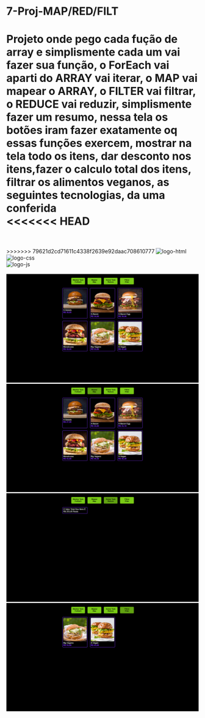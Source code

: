 # 7-Proj-MAP/RED/FILT

Projeto onde pego cada fução de array e simplismente cada um vai fazer sua função,
o ForEach vai aparti do ARRAY vai iterar, o MAP vai mapear o ARRAY, o FILTER vai filtrar, o REDUCE vai reduzir, simplismente fazer um resumo, 
nessa tela os botões iram fazer exatamente oq essas funções exercem, mostrar na tela todo os itens, dar desconto nos itens,fazer o calculo total dos itens, filtrar os alimentos veganos,
as seguintes tecnologias, da uma conferida 
<br>
<<<<<<< HEAD
=======
<br>
<br>
>>>>>>> 79621d2cd71611c4338f2639e92daac708610777
<img src="https://img.shields.io/badge/HTML5-E34F26?style=for-the-badge&logo=html5&logoColor=white" alt="logo-html">
<br>
<img src="https://img.shields.io/badge/CSS3-1572B6?style=for-the-badge&logo=css3&logoColor=white" alt="logo-css">
<br>
<img src="https://img.shields.io/badge/JavaScript-323330?style=for-the-badge&logo=javascript&logoColor=F7DF1E" alt="logo-js">
<br>
<br>
<img src="./img/Captura de Tela (26).png">
<br>
<img src="./img/Captura de Tela (27).png">
<br>
<img src="./img/Captura de Tela (28).png">
<br>
<img src="./img/Captura de Tela (29).png">
